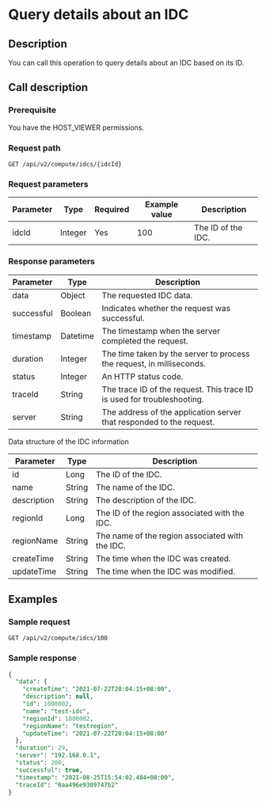 Query details about an IDC 
===============================================



Description 
--------------------------------

You can call this operation to query details about an IDC based on its ID.

Call description 
-------------------------------------

### Prerequisite 

You have the HOST_VIEWER permissions.

### Request path 

`GET /api/v2/compute/idcs/{idcId}`

### Request parameters 



| Parameter |  Type   | Required | Example value |    Description     |
|-----------|---------|----------|---------------|--------------------|
| idcId     | Integer | Yes      | 100           | The ID of the IDC. |



### Response parameters 



| Parameter  |   Type   |                               Description                               |
|------------|----------|-------------------------------------------------------------------------|
| data       | Object   | The requested IDC data.                                                 |
| successful | Boolean  | Indicates whether the request was successful.                           |
| timestamp  | Datetime | The timestamp when the server completed the request.                    |
| duration   | Integer  | The time taken by the server to process the request, in milliseconds.   |
| status     | Integer  | An HTTP status code.                                                    |
| traceId    | String   | The trace ID of the request. This trace ID is used for troubleshooting. |
| server     | String   | The address of the application server that responded to the request.    |



Data structure of the IDC information


|  Parameter  |  Type  |                   Description                   |
|-------------|--------|-------------------------------------------------|
| id          | Long   | The ID of the IDC.                              |
| name        | String | The name of the IDC.                            |
| description | String | The description of the IDC.                     |
| regionId    | Long   | The ID of the region associated with the IDC.   |
| regionName  | String | The name of the region associated with the IDC. |
| createTime  | String | The time when the IDC was created.              |
| updateTime  | String | The time when the IDC was modified.             |



Examples 
-----------------------------

### Sample request 

`GET /api/v2/compute/idcs/100`

### Sample response 

```sql
{
  "data": {
    "createTime": "2021-07-22T20:04:15+08:00",
    "description": null,
    "id": 1000002,
    "name": "test-idc",
    "regionId": 1000002,
    "regionName": "testregion",
    "updateTime": "2021-07-22T20:04:15+08:00"
  },
  "duration": 29,
  "server": "192.168.0.1",
  "status": 200,
  "successful": true,
  "timestamp": "2021-08-25T15:54:02.484+08:00",
  "traceId": "0aa496e9309747b2"
}
```


